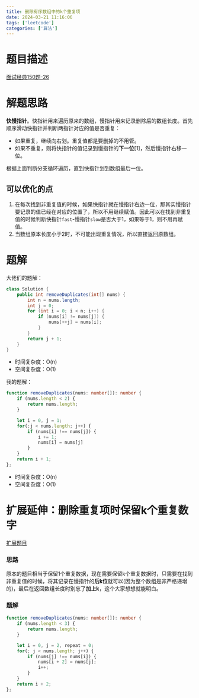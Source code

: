 ```yaml
---
title: 删除有序数组中的k个重复项
date: 2024-03-21 11:16:06
tags: ['leetcode']
categories: ['算法']
---
```

# 题目描述

[面试经典150题-26](https://leetcode.cn/problems/remove-duplicates-from-sorted-array/description/?envType=study-plan-v2&envId=top-interview-150)

# 解题思路

**快慢指针**。快指针用来遍历原来的数组，慢指针用来记录删除后的数组长度。首先顺序滑动快指针并判断两指针对应的值是否重复：
- 如果重复，继续向右划。重复值都是要删掉的不用管。
- 如果不重复，则将快指针的值记录到慢指针的**下一位**[1]，然后慢指针右移一位。

根据上面判断分支循环遍历，直到快指针划到数组最后一位。

## 可以优化的点
1. 在每次找到非重复值的时候，如果快指针就在慢指针右边一位，那其实慢指针要记录的值已经在对应的位置了，所以不用继续赋值。因此可以在找到非重复值的时候判断快指针`fast`-慢指针`slow`是否大于1，如果等于1，则不用再赋值。
2. 当数组原本长度小于2时，不可能出现重复情况，所以直接返回原数组。

# 题解
大佬们的题解：
```java
class Solution {
    public int removeDuplicates(int[] nums) {
        int n = nums.length;
        int j = 0;
        for (int i = 0; i < n; i++) {
            if (nums[i] != nums[j]) {
                nums[++j] = nums[i];
            }
        }
        return j + 1;
    }
}
```
- 时间复杂度：O(n)
- 空间复杂度：O(1)

我的题解：
```typescript
function removeDuplicates(nums: number[]): number {
    if (nums.length < 2) {
        return nums.length;
    }

    let i = 0, j = 1;
    for(;j < nums.length; j++) {
        if (nums[i] !== nums[j]) {
            i += 1;
            nums[i] = nums[j]
        }
    }
    return i + 1;
};
```
- 时间复杂度：O(n)
- 空间复杂度：O(1)

# 扩展延伸：删除重复项时保留k个重复数字

[扩展题目](https://leetcode.cn/problems/remove-duplicates-from-sorted-array-ii/description/?envType=study-plan-v2&envId=top-interview-150)

### 思路
原本的题目相当于保留1个重复数据，现在需要保留k个重复数据时，只需要在找到非重复值的时候，将其记录在慢指针的**后k位**就可以(因为整个数组是非严格递增的)，最后在返回数组长度时别忘了**加上k**，这个大家想想就能明白。

### 题解
```typescript
function removeDuplicates(nums: number[]): number {
    if (nums.length < 3) {
        return nums.length;
    }

    let i = 0, j = 2, repeat = 0;
    for(; j < nums.length; j++) {
        if (nums[j] !== nums[i]) {
            nums[i + 2] = nums[j];
            i++;
        }
    }
    return i + 2;
};
```